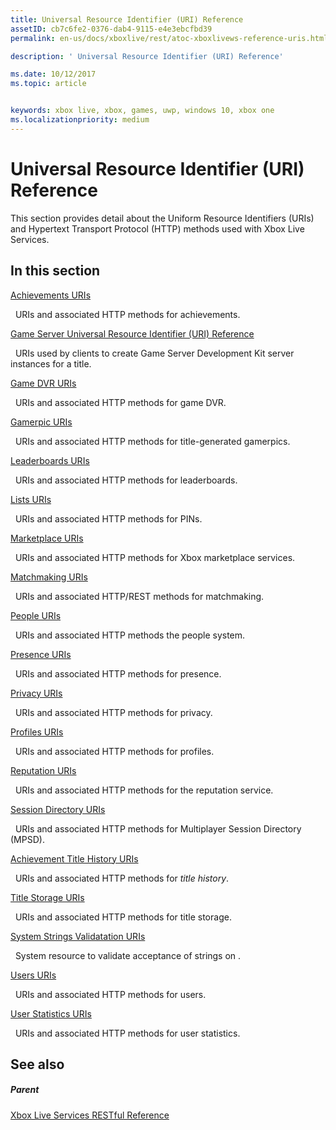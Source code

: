```yaml
---
title: Universal Resource Identifier (URI) Reference
assetID: cb7c6fe2-0376-dab4-9115-e4e3ebcfbd39
permalink: en-us/docs/xboxlive/rest/atoc-xboxlivews-reference-uris.html

description: ' Universal Resource Identifier (URI) Reference'

ms.date: 10/12/2017
ms.topic: article


keywords: xbox live, xbox, games, uwp, windows 10, xbox one
ms.localizationpriority: medium
---
```



# Universal Resource Identifier (URI) Reference

This section provides detail about the Uniform Resource Identifiers (URIs) and Hypertext Transport Protocol (HTTP) methods used with Xbox Live Services.

<a id="ID4EAB"></a>


## In this section

[Achievements URIs](achievements/atoc-reference-achievementsv2.md)

&nbsp;&nbsp;URIs and associated HTTP methods for achievements.

[Game Server Universal Resource Identifier (URI) Reference](gsdk/atoc-gsdk-uri-reference.md)

&nbsp;&nbsp;URIs used by clients to create Game Server Development Kit server instances for a title.

[Game DVR URIs](dvr/atoc-reference-dvr.md)

&nbsp;&nbsp;URIs and associated HTTP methods for game DVR.

[Gamerpic URIs](gamerpic/atoc-reference-gamerpic.md)

&nbsp;&nbsp;URIs and associated HTTP methods for title-generated gamerpics.

[Leaderboards URIs](leaderboard/atoc-reference-leaderboard.md)

&nbsp;&nbsp;URIs and associated HTTP methods for leaderboards.

[Lists URIs](lists/atoc-reference-lists.md)

&nbsp;&nbsp;URIs and associated HTTP methods for PINs.

[Marketplace URIs](marketplace/atoc-reference-marketplace.md)

&nbsp;&nbsp;URIs and associated HTTP methods for Xbox marketplace services.

[Matchmaking URIs](matchtickets/atoc-reference-matchtickets.md)

&nbsp;&nbsp;URIs and associated HTTP/REST methods for matchmaking.

[People URIs](people/atoc-reference-people.md)

&nbsp;&nbsp;URIs and associated HTTP methods the people system.

[Presence URIs](presence/atoc-reference-presence.md)

&nbsp;&nbsp;URIs and associated HTTP methods for presence.

[Privacy URIs](privacy/atoc-reference-privacyv2.md)

&nbsp;&nbsp;URIs and associated HTTP methods for privacy.

[Profiles URIs](profileV2/atoc-reference-profiles.md)

&nbsp;&nbsp;URIs and associated HTTP methods for profiles.

[Reputation URIs](reputation/atoc-reference-reputation.md)

&nbsp;&nbsp;URIs and associated HTTP methods for the reputation service.

[Session Directory URIs](sessiondirectory/atoc-reference-sessiondirectory.md)

&nbsp;&nbsp;URIs and associated HTTP methods for Multiplayer Session Directory (MPSD).

[Achievement Title History URIs](titlehistory/atoc-reference-titlehistoryv2.md)

&nbsp;&nbsp;URIs and associated HTTP methods for *title history*.

[Title Storage URIs](storage/atoc-reference-storagev2.md)

&nbsp;&nbsp;URIs and associated HTTP methods for title storage.

[System Strings Validatation URIs](stringserver/atoc-reference-systemstringsvalidate.md)

&nbsp;&nbsp;System resource to validate acceptance of strings on .

[Users URIs](users/atoc-reference-users.md)

&nbsp;&nbsp;URIs and associated HTTP methods for users.

[User Statistics URIs](userstats/atoc-reference-userstats.md)

&nbsp;&nbsp;URIs and associated HTTP methods for user statistics.

<a id="ID4E5C"></a>


## See also

<a id="ID4EAD"></a>


##### Parent

[Xbox Live Services RESTful Reference](../atoc-xboxlivews-reference.md)
